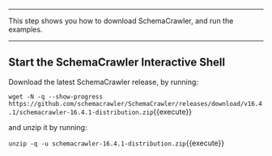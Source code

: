 -----

This step shows you how to download SchemaCrawler, and run the examples.

-----

## Start the SchemaCrawler Interactive Shell

Download the latest SchemaCrawler release, by running:

`wget -N -q --show-progress  https://github.com/schemacrawler/SchemaCrawler/releases/download/v16.4.1/schemacrawler-16.4.1-distribution.zip`{{execute}}

and unzip it by running:

`unzip -q -u schemacrawler-16.4.1-distribution.zip`{{execute}}

